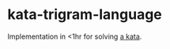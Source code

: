 # kata-trigram-language
Implementation in <1hr for solving [a kata](http://codekata.com/kata/kata14-tom-swift-under-the-milkwood/).
